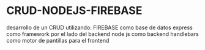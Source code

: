 # CRUD-NODEJS-FIREBASE
desarrollo de un CRUD utilizando:
FIREBASE como base de datos
express como framework por el lado del backend
node js como backend
handlebars como motor de pantillas para el frontend
